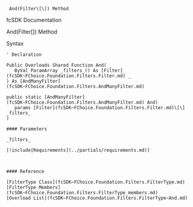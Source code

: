 ﻿     And(Filter\[\]) Method                                                   

fcSDK Documentation

And(Filter\[\]) Method

Syntax

```vbnet
' Declaration

Public Overloads Shared Function And( _
   ByVal ParamArray _filters_() As [Filter](fcSDK~FChoice.Foundation.Filters.Filter.md) _
) As [AndManyFilter](fcSDK~FChoice.Foundation.Filters.AndManyFilter.md)

public static [AndManyFilter](fcSDK~FChoice.Foundation.Filters.AndManyFilter.md) And( 
   params [Filter](fcSDK~FChoice.Foundation.Filters.Filter.md)\[\] _filters_
)

#### Parameters

_filters_

[!include[Requirements](../partials/requirements.md)]



#### Reference

[FilterType Class](fcSDK~FChoice.Foundation.Filters.FilterType.md)  
[FilterType Members](fcSDK~FChoice.Foundation.Filters.FilterType_members.md)  
[Overload List](fcSDK~FChoice.Foundation.Filters.FilterType~And.md)